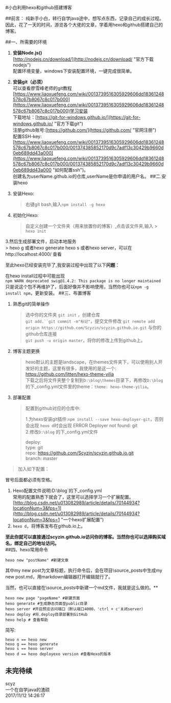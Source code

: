 #小白利用hexo和github搭建博客

##前言：
纯新手小白，转行自学java途中，想写点东西，记录自己的成长过程。因此，花了一天的时间，游览各个大佬的文章，学着用hexo和github搭建自己的博客。

##一、所需要的环境

1. **安装Node.js()**   
[http://nodejs.cn/download/](http://nodejs.cn/download/ "官方下载nodejs")  
配置环境变量，windows下安装配置环境，一键完成很简单。

1. **安装git（必须）**     
可以查看廖雪峰老师的git教程[https://www.liaoxuefeng.com/wiki/0013739516305929606dd18361248578c67b8067c8c017b000](https://www.liaoxuefeng.com/wiki/0013739516305929606dd18361248578c67b8067c8c017b000)学习安装  
下载地址：[https://git-for-windows.github.io/](https://git-for-windows.github.io/ "官方下载git")  
注册github账号:[https://github.com/](https://github.com/ "官网注册")  
配置SSH-key:  
[https://www.liaoxuefeng.com/wiki/0013739516305929606dd18361248578c67b8067c8c017b000/001374385852170d9c7adf13c30429b9660d0eb689dd43a000](https://www.liaoxuefeng.com/wiki/0013739516305929606dd18361248578c67b8067c8c017b000/001374385852170d9c7adf13c30429b9660d0eb689dd43a000 "如何配置ssh")。  
创建名为userName.github.io的仓库,userName是你申请的用户名。
##二.安装hexo
1. 安装Hexo:  
	> 右键git bash,输入`npm install -g hexo`  

2. 初始化Hexo:

	> 自定义创建一个文件夹（用来放置你的博客）,点击该文件夹,输入  > `hexo init`  

3.然后生成部署文件，启动本地服务  
	> hexo g  或者hexo generate
	 hexo s  或者hexo server，可以在http://localhost:4000/ 查看
  
至此hexo已经安装完毕了,我安装过程中出现了以下**问题**：  

 在hexo install过程中可能出现  
`npm WARN deprecated swig@1.4.2: This package is no longer maintained`  
只是说这个包不再维护了，后面好像并不影响使用，当然你也可以`npm -g install npm`，更新安装。
##三、布置博客
1. 熟悉git的简单操作
	> 选中你的文件夹 `git init` ，创建仓库  
	> `git add.``git commit -m"标记"`，提交文件修改
	> `git remote add origin https://github.com/Scyzin/scyzin.github.io.git`  与你的github仓库连接  
	> `git push -u origin master`，将你的修改上传到github上。  
1. 博客主题更换
	> hexo默认的主题是landscape，在themes文件夹下，可以使用别人开发好的主题，这里有很多，我使用的是这一个: https://github.com/litten/hexo-theme-yilia   
	> 下载之后将文件夹整个复制到`D:\blog\themes`目录下，再修改`D:\blog`
 的下_config.yml文件里的theme：`theme: hexo-theme-yilia`。
1. 部署配置
	> 配置到github对应的仓库中:  
	> 
	> 1.为hexo安装git插件:`npm install --save hexo-deployer-git`，否则会出现 `hexo d`时会出现 ERROR Deployer not found: git  
	> 2.修改`D:\blog`
 的下_config.yml文件  
	> 
	> deploy:   
	> type: git   
	> repo: https://github.com/Scyzin/scyzin.github.io.git   
	> branch: master  
	  


> 加入如下配置：  
>  

冒号后面都必须有空格。  
1. Hexo配置文件说明:D:\blog`的下_config.yml  
常用的配置熟悉下就会了，这里可以选择学习一个扩展配置。[http://blog.csdn.net/u013082989/article/details/70144934?locationNum=3&fps=1](http://blog.csdn.net/u013082989/article/details/70144934?locationNum=3&fps=1 "一个hexo扩展配置")
1. `hexo d`，将博客发布在github.io上。  

**至此你就可以直接通过scyzin.github.io访问你的博客。当然你也可以选择购买域名，绑定自己的地址访问。**  
##四、hexo常用命令  

    hexo new "postName" #新建文章
其中my new post为文章标题，执行命令后，会在项目\source_posts中生成my new post.md，用markdown编辑器打开编辑就行了。  

当然，也可以直接在\source_posts中新建一个md文件，我就是这么做的。**

    hexo new page "pageName" #新建页面
    hexo generate #生成静态页面至public目录
    hexo server #开启预览访问端口（默认端口4000，'ctrl + c'关闭server）
    hexo deploy #将.deploy目录部署到GitHub
    hexo help # 查看帮助
    
简写:

    hexo n == hexo new
    hexo g == hexo generate
    hexo s == hexo server
    hexo d == hexo deployexo version #查看Hexo的版本
    
##  未完待续
scyz  
一个在自学java的渣硕  
2017/11/12 14:26:17 

    





